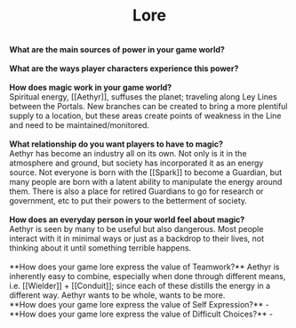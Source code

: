  <h1><center>Lore</h1></center>
<br>
<b>What are the main sources of power in your game world?</b> 
<br><br>
<b>What are the ways player characters experience this power?</b> 
<br>
<br>
<b>How does magic work in your game world?</b><br>
Spiritual energy, [[Aethyr]], suffuses the planet; traveling along Ley
Lines between the Portals. New branches can be created to bring a more
plentiful supply to a location, but these areas create points of
weakness in the Line and need to be maintained/monitored.
<br><br>
<b>What relationship do you want players to have to magic?</b><br>
Aethyr has become an industry all on its own. Not only is it in the
atmosphere and ground, but society has incorporated it as an energy
source. Not everyone is born with the [[Spark]] to become a Guardian,
but many people are born with a latent ability to manipulate the
energy around them. There is also a place for retired Guardians to go
for research or government, etc to put their powers to the betterment
of society.
<br><br>
<b>How does an everyday person in your world feel about magic?</b><br>
Aethyr is seen by many to be useful but also dangerous. Most people
interact with it in minimal ways or just as a backdrop to their lives,
not thinking about it until something terrible happens.
<br><br>
**How does your game lore express the value of Teamwork?**
Aethyr is inherently easy to combine, especially when done through
different means, i.e. [[Wielder]] + [[Conduit]]; since each of these
distills the energy in a different way. Aethyr wants to be whole,
wants to be more.
<br>
**How does your game lore express the value of Self Expression?** -
<br>
**How does your game lore express the value of Difficult Choices?** -
<br>
